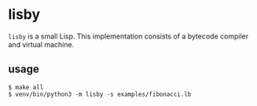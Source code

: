 # lisby

`lisby` is a small Lisp. This implementation consists of a bytecode
compiler and virtual machine.

## usage

	$ make all
	$ venv/bin/python3 -m lisby -s examples/fibonacci.lb

